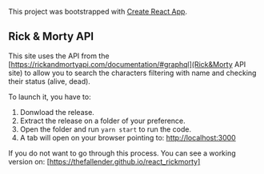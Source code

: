 This project was bootstrapped with [Create React App](https://github.com/facebook/create-react-app).

## Rick & Morty API

This site uses the API from the [https://rickandmortyapi.com/documentation/#graphql](Rick&Morty API site) to allow you to search the characters filtering with name and checking their status (alive, dead).

To launch it, you have to:
1. Donwload the release.
2. Extract the release on a folder of your preference.
3. Open the folder and run `yarn start` to run the code.
4. A tab will open on your browser pointing to: [http://localhost:3000](http://localhost:3000)

If you do not want to go through this process. You can see a working version on:
[https://thefallender.github.io/react_rickmorty]